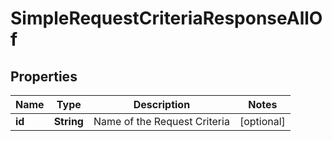 

# SimpleRequestCriteriaResponseAllOf


## Properties

| Name | Type | Description | Notes |
|------------ | ------------- | ------------- | -------------|
|**id** | **String** | Name of the Request Criteria |  [optional] |



